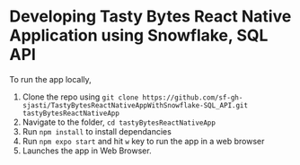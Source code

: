 # Developing Tasty Bytes React Native Application using Snowflake, SQL API
To run the app locally,

1. Clone the repo using ``` git clone https://github.com/sf-gh-sjasti/TastyBytesReactNativeAppWithSnowflake-SQL_API.git tastyBytesReactNativeApp ```
2. Navigate to the folder, ``` cd tastyBytesReactNativeApp ```
3. Run ``` npm install ``` to install dependancies
4. Run ``` npm expo start ``` and hit ``` w ``` key to run the app in a web browser
5. Launches the app in Web Browser.
